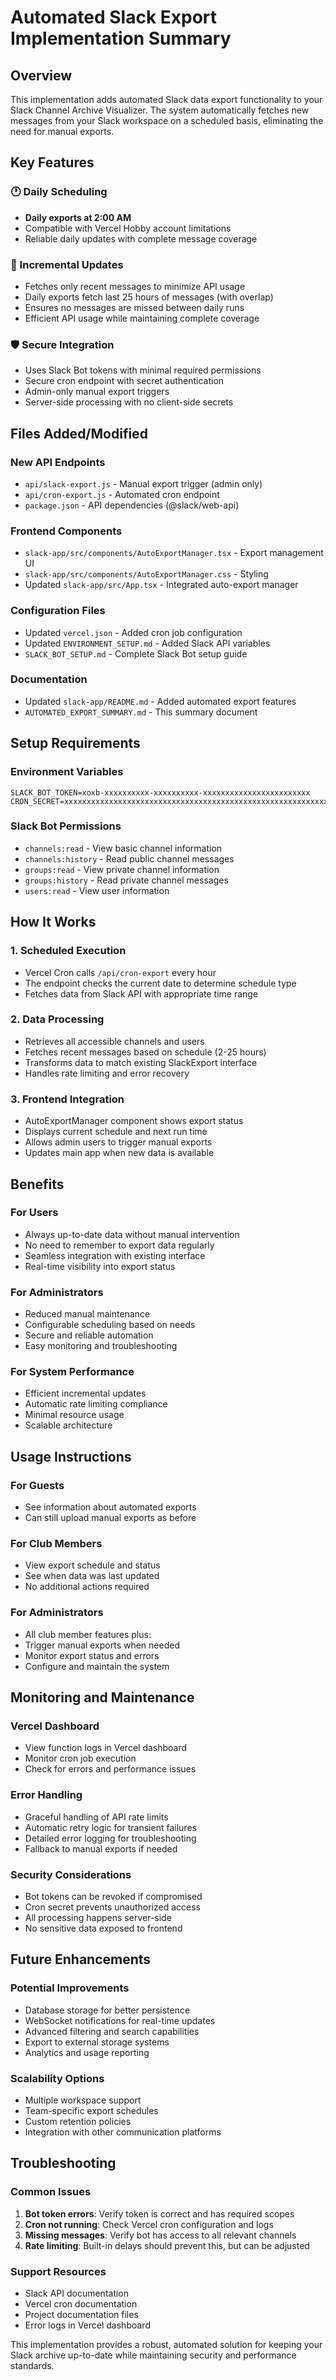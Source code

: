 # Automated Slack Export Implementation Summary

## Overview

This implementation adds automated Slack data export functionality to your Slack Channel Archive Visualizer. The system automatically fetches new messages from your Slack workspace on a scheduled basis, eliminating the need for manual exports.

## Key Features

### 🕐 Daily Scheduling
- **Daily exports at 2:00 AM**
- Compatible with Vercel Hobby account limitations
- Reliable daily updates with complete message coverage

### 🔄 Incremental Updates
- Fetches only recent messages to minimize API usage
- Daily exports fetch last 25 hours of messages (with overlap)
- Ensures no messages are missed between daily runs
- Efficient API usage while maintaining complete coverage

### 🛡️ Secure Integration
- Uses Slack Bot tokens with minimal required permissions
- Secure cron endpoint with secret authentication
- Admin-only manual export triggers
- Server-side processing with no client-side secrets

## Files Added/Modified

### New API Endpoints
- `api/slack-export.js` - Manual export trigger (admin only)
- `api/cron-export.js` - Automated cron endpoint
- `package.json` - API dependencies (@slack/web-api)

### Frontend Components
- `slack-app/src/components/AutoExportManager.tsx` - Export management UI
- `slack-app/src/components/AutoExportManager.css` - Styling
- Updated `slack-app/src/App.tsx` - Integrated auto-export manager

### Configuration Files
- Updated `vercel.json` - Added cron job configuration
- Updated `ENVIRONMENT_SETUP.md` - Added Slack API variables
- `SLACK_BOT_SETUP.md` - Complete Slack Bot setup guide

### Documentation
- Updated `slack-app/README.md` - Added automated export features
- `AUTOMATED_EXPORT_SUMMARY.md` - This summary document

## Setup Requirements

### Environment Variables
```
SLACK_BOT_TOKEN=xoxb-xxxxxxxxxx-xxxxxxxxxx-xxxxxxxxxxxxxxxxxxxxxxxx
CRON_SECRET=xxxxxxxxxxxxxxxxxxxxxxxxxxxxxxxxxxxxxxxxxxxxxxxxxxxxxxxxxxxxxxxx
```

### Slack Bot Permissions
- `channels:read` - View basic channel information
- `channels:history` - Read public channel messages
- `groups:read` - View private channel information
- `groups:history` - Read private channel messages
- `users:read` - View user information

## How It Works

### 1. Scheduled Execution
- Vercel Cron calls `/api/cron-export` every hour
- The endpoint checks the current date to determine schedule type
- Fetches data from Slack API with appropriate time range

### 2. Data Processing
- Retrieves all accessible channels and users
- Fetches recent messages based on schedule (2-25 hours)
- Transforms data to match existing SlackExport interface
- Handles rate limiting and error recovery

### 3. Frontend Integration
- AutoExportManager component shows export status
- Displays current schedule and next run time
- Allows admin users to trigger manual exports
- Updates main app when new data is available

## Benefits

### For Users
- Always up-to-date data without manual intervention
- No need to remember to export data regularly
- Seamless integration with existing interface
- Real-time visibility into export status

### For Administrators
- Reduced manual maintenance
- Configurable scheduling based on needs
- Secure and reliable automation
- Easy monitoring and troubleshooting

### For System Performance
- Efficient incremental updates
- Automatic rate limiting compliance
- Minimal resource usage
- Scalable architecture

## Usage Instructions

### For Guests
- See information about automated exports
- Can still upload manual exports as before

### For Club Members
- View export schedule and status
- See when data was last updated
- No additional actions required

### For Administrators
- All club member features plus:
- Trigger manual exports when needed
- Monitor export status and errors
- Configure and maintain the system

## Monitoring and Maintenance

### Vercel Dashboard
- View function logs in Vercel dashboard
- Monitor cron job execution
- Check for errors and performance issues

### Error Handling
- Graceful handling of API rate limits
- Automatic retry logic for transient failures
- Detailed error logging for troubleshooting
- Fallback to manual exports if needed

### Security Considerations
- Bot tokens can be revoked if compromised
- Cron secret prevents unauthorized access
- All processing happens server-side
- No sensitive data exposed to frontend

## Future Enhancements

### Potential Improvements
- Database storage for better persistence
- WebSocket notifications for real-time updates
- Advanced filtering and search capabilities
- Export to external storage systems
- Analytics and usage reporting

### Scalability Options
- Multiple workspace support
- Team-specific export schedules
- Custom retention policies
- Integration with other communication platforms

## Troubleshooting

### Common Issues
1. **Bot token errors**: Verify token is correct and has required scopes
2. **Cron not running**: Check Vercel cron configuration and logs
3. **Missing messages**: Verify bot has access to all relevant channels
4. **Rate limiting**: Built-in delays should prevent this, but can be adjusted

### Support Resources
- Slack API documentation
- Vercel cron documentation
- Project documentation files
- Error logs in Vercel dashboard

This implementation provides a robust, automated solution for keeping your Slack archive up-to-date while maintaining security and performance standards.
